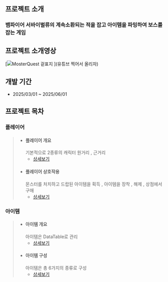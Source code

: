 ## 프로젝트 소개

### 뱀파이어 서바이벌류의 계속소환되는 적을 잡고 아이템을 파밍하여 보스를 잡는 게임

## 프로젝트 소개영상

[![MosterQuest 겉표지]()
](유튜브 찍어서 올리자)

## 개발 기간
- 2025/03/01 ~ 2025/06/01


## 프로젝트 목차


### 플레이어

> + #### 플레이어 개요
>   기본적으로 2종류의 캐릭터 원거리 , 근거리
>   + [상세보기](https://github.com/MinGmin2/UnrealEngine5/blob/main/Outline/Player/%ED%94%8C%EB%A0%88%EC%9D%B4%EC%96%B4.md)
> + #### 플레이어 상호작용
>   몬스터를 처치하고 드랍된 아이템을 획득 , 아이템을 장착 , 해제 , 상점에서 구매
>   + [상세보기](https://github.com/MinGmin2/UnrealEngine5/blob/main/Outline/Player/%ED%94%8C%EB%A0%88%EC%9D%B4%EC%96%B4%20%EC%83%81%ED%98%B8%EC%9E%91%EC%9A%A9.md)


### 아이템
> + #### 아이템 개요
>   아이템은 DataTable로 관리
>   + [상세보기](https://github.com/MinGmin2/UnrealEngine5/blob/main/Outline/Item/%EC%95%84%EC%9D%B4%ED%85%9C%20%EA%B0%9C%EC%9A%94.md)
> + #### 아이템 구성
>   아이템은 총 6가지의 종류로 구성
>   + [상세보기](https://github.com/MinGmin2/UnrealEngine5/blob/main/Outline/Item/%EC%95%84%EC%9D%B4%ED%85%9C%20%EA%B5%AC%EC%84%B1.md)
